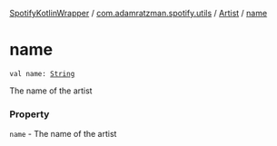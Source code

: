 [SpotifyKotlinWrapper](../../index.md) / [com.adamratzman.spotify.utils](../index.md) / [Artist](index.md) / [name](./name.md)

# name

`val name: `[`String`](https://kotlinlang.org/api/latest/jvm/stdlib/kotlin/-string/index.html)

The name of the artist

### Property

`name` - The name of the artist
